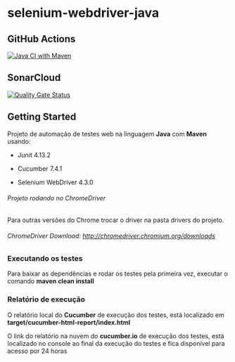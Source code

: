 # selenium-webdriver-java

## GitHub Actions

[![Java CI with Maven](https://github.com/ugioni/selenium-webdriver-java/actions/workflows/maven.yml/badge.svg?branch=master)](https://github.com/ugioni/selenium-webdriver-java/actions/workflows/maven.yml)

## SonarCloud

[![Quality Gate Status](https://sonarcloud.io/api/project_badges/measure?project=ugioni_quickstart-minds-testing&metric=alert_status)](https://sonarcloud.io/summary/new_code?id=ugioni_quickstart-minds-testing)

## Getting Started
Projeto de automação de testes web na linguagem <b>Java</b> com <b>Maven</b> usando:

- Junit 4.13.2

- Cucumber 7.4.1

- Selenium WebDriver 4.3.0

###### Projeto rodando no ChromeDriver

Para outras versões do Chrome trocar o driver na pasta drivers do projeto.

###### ChromeDriver Download: http://chromedriver.chromium.org/downloads

### Executando os testes

Para baixar as dependências e rodar os testes pela primeira vez, executar o comando <b>maven clean install</b>

### Relatório de execução

O relatório local do <b>Cucumber</b> de execução dos testes, está localizado em <b>target/cucumber-html-report/index.html</b>

O link do relatório na nuvem do <b>cucumber.io</b> de execução dos testes, está localizado no console ao final da execução do testes e fica disponível para acesso por 24 horas